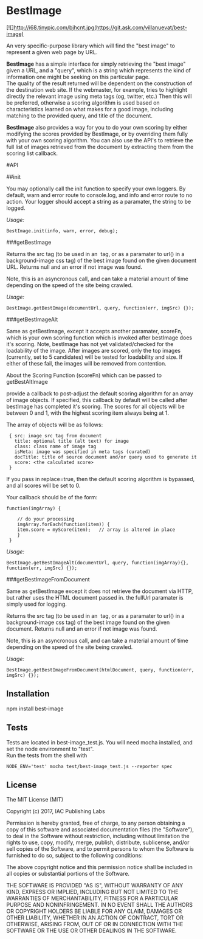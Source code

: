 BestImage
=========

[![]http://i68.tinypic.com/bjhcnt.jpg(https://git.ask.com/villanuevat/best-image)

An very specific-purpose library which will find the "best image" to represent a given web page by URL.  

**BestImage** has a simple interface for simply retrieving the "best image" given a URL, and a "query",
which is a string which represents the kind of information one might be seeking on this particular page.  
The quality of the result returned will be dependent on the construction of the destination web site.  If
the webmaster, for example, tries to highlight directly the relevant image using meta tags (og, twitter, etc.)
Then this will be preferred, otherwise a scoring algorithm is used based on characteristics learned on what
makes for a good image, including matching to the provided query, and title of the document.

**BestImage** also provides a way for you to do your own scoring by either modifying the scores provided by BestImage,
or by overriding them fully with your own scoring algorithm.  You can also use the API's to retrieve the full list
of images retrieved from the document by extracting them from the scoring list callback.


#API

##init

You may optionally call the init function to specify your own loggers. By default, warn and error route to console.log, and 
info and error route to no action.  Your logger should accept a string as a paramater, the string to be logged.

*Usage:*
```
BestImage.init(info, warn, error, debug);

```

###getBestImage

Returns the src tag (to be used in an <img> tag, or as a paramater to url() in a background-image css tag) of the best image
found on the given document URL.  Returns null and an error if not image was found.

Note, this is an asyncronous call, and can take a material amount of time depending on the speed of the site being crawled.

*Usage:*
```
BestImage.getBestImage(documentUrl, query, function(err, imgSrc) {});

```

###getBestImageAlt

Same as getBestImage, except it accepts another paramater, scoreFn, which is your own scoring function which is invoked
after bestImage does it's scoring.  Note, bestImage has not yet validated/checked for the loadability of the image.  After 
images are scored, only the top images (currently, set to 5 candidates) will be tested for loadability and size.  If either of
these fail, the images will be removed from contention.



About the Scoring Function (scoreFn) which can be passed to getBestAltImage

provide a callback to post-adjust the default scoring algorithm for an array of image objects.  If specified, this
callback by default will be called after bestImage has completed it's scoring.  The scores for all objects
will be between 0 and 1, with the highest scoring item always being at 1.  

The array of objects will be as follows:

```
 { src: image src tag from document
   title: optional title (alt text) for image
   class: class name of image tag
   isMeta: image was specified in meta tags (curated)
   docTitle: title of source document and/or query used to generate it
   score: <the calculated score>
 }
```
If you pass in replace=true, then the default scoring algorithm is bypassed, and all scores will be set
to 0.

Your callback should be of the form:

```
function(imgArray) {

    // do your processing
    imgArray.forEach(function(item)) {
    item.score = myScore(item);   // array is altered in place
    }
 }
 ```

*Usage:*
```
BestImage.getBestImageAlt(documentUrl, query, function(imgArray){}, function(err, imgSrc) {});

```

###getBestImageFromDocument

Same as getBestImage except it does not retrieve the document via HTTP, but rather uses the HTML document passed in.  the fullUrl paramater
is simply used for logging.

Returns the src tag (to be used in an <img> tag, or as a paramater to url() in a background-image css tag) of the best image
found on the given document.  Returns null and an error if not image was found.

Note, this is an asyncronous call, and can take a material amount of time depending on the speed of the site being crawled.

*Usage:*
```
BestImage.getBestImageFromDocument(htmlDocument, query, function(err, imgSrc) {});

```

## Installation

  npm install best-image

## Tests

Tests are located in best-image_test.js.  You will need mocha installed, and set the node environment to "test".  
Run the tests from the shell with

```
NODE_ENV='test' mocha test/best-image_test.js --reporter spec
```

## License

The MIT License (MIT)

Copyright (c) 2017, IAC Publishing Labs

Permission is hereby granted, free of charge, to any person obtaining a copy
of this software and associated documentation files (the "Software"), to deal
in the Software without restriction, including without limitation the rights
to use, copy, modify, merge, publish, distribute, sublicense, and/or sell
copies of the Software, and to permit persons to whom the Software is
furnished to do so, subject to the following conditions:

The above copyright notice and this permission notice shall be included in
all copies or substantial portions of the Software.

THE SOFTWARE IS PROVIDED "AS IS", WITHOUT WARRANTY OF ANY KIND, EXPRESS OR
IMPLIED, INCLUDING BUT NOT LIMITED TO THE WARRANTIES OF MERCHANTABILITY,
FITNESS FOR A PARTICULAR PURPOSE AND NONINFRINGEMENT. IN NO EVENT SHALL THE
AUTHORS OR COPYRIGHT HOLDERS BE LIABLE FOR ANY CLAIM, DAMAGES OR OTHER
LIABILITY, WHETHER IN AN ACTION OF CONTRACT, TORT OR OTHERWISE, ARISING FROM,
OUT OF OR IN CONNECTION WITH THE SOFTWARE OR THE USE OR OTHER DEALINGS IN
THE SOFTWARE.



